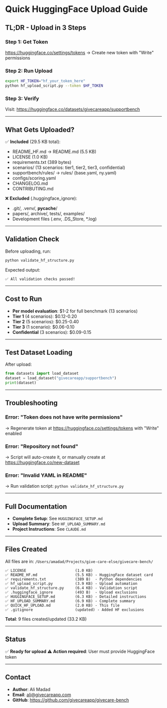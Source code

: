 # Quick HuggingFace Upload Guide

## TL;DR - Upload in 3 Steps

### Step 1: Get Token
https://huggingface.co/settings/tokens → Create new token with "Write" permissions

### Step 2: Run Upload
```bash
export HF_TOKEN="hf_your_token_here"
python hf_upload_script.py --token $HF_TOKEN
```

### Step 3: Verify
Visit: https://huggingface.co/datasets/givecareapp/supportbench

---

## What Gets Uploaded?

✅ **Included** (29.5 KB total):
- README_HF.md → README.md (5.5 KB)
- LICENSE (1.0 KB)
- requirements.txt (389 bytes)
- scenarios/ (13 scenarios: tier1, tier2, tier3, confidential)
- supportbench/rules/ → rules/ (base.yaml, ny.yaml)
- configs/scoring.yaml
- CHANGELOG.md
- CONTRIBUTING.md

❌ **Excluded** (.huggingface_ignore):
- .git/, .venv/, __pycache__/
- papers/, archive/, tests/, examples/
- Development files (.env, .DS_Store, *.log)

---

## Validation Check

Before uploading, run:
```bash
python validate_hf_structure.py
```

Expected output:
```
✅ All validation checks passed!
```

---

## Cost to Run

- **Per model evaluation**: $1-2 for full benchmark (13 scenarios)
- **Tier 1** (4 scenarios): $0.12-0.20
- **Tier 2** (5 scenarios): $0.25-0.40
- **Tier 3** (1 scenario): $0.06-0.10
- **Confidential** (3 scenarios): $0.09-0.15

---

## Test Dataset Loading

After upload:
```python
from datasets import load_dataset
dataset = load_dataset("givecareapp/supportbench")
print(dataset)
```

---

## Troubleshooting

### Error: "Token does not have write permissions"
→ Regenerate token at https://huggingface.co/settings/tokens with "Write" enabled

### Error: "Repository not found"
→ Script will auto-create it, or manually create at https://huggingface.co/new-dataset

### Error: "Invalid YAML in README"
→ Run validation script: `python validate_hf_structure.py`

---

## Full Documentation

- **Complete Setup**: See `HUGGINGFACE_SETUP.md`
- **Upload Summary**: See `HF_UPLOAD_SUMMARY.md`
- **Project Instructions**: See `CLAUDE.md`

---

## Files Created

All files are in: `/Users/amadad/Projects/give-care-else/givecare-bench/`

```
✅ LICENSE                      (1.0 KB)
✅ README_HF.md                 (5.5 KB) - HuggingFace dataset card
✅ requirements.txt             (389 B)  - Python dependencies
✅ hf_upload_script.py          (3.9 KB) - Upload automation
✅ validate_hf_structure.py     (6.4 KB) - Validation script
✅ .huggingface_ignore          (493 B)  - Upload exclusions
✅ HUGGINGFACE_SETUP.md         (6.3 KB) - Detailed instructions
✅ HF_UPLOAD_SUMMARY.md         (6.9 KB) - Complete summary
✅ QUICK_HF_UPLOAD.md           (2.0 KB) - This file
✅ .gitignore                   (updated) - Added HF exclusions
```

**Total**: 9 files created/updated (33.2 KB)

---

## Status

✅ **Ready for upload**
⚠️ **Action required**: User must provide HuggingFace token

---

## Contact

- **Author**: Ali Madad
- **Email**: ali@givecareapp.com
- **GitHub**: https://github.com/givecareapp/givecare-bench

